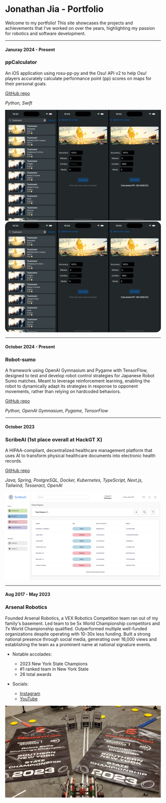 # Jonathan Jia - Portfolio

Welcome to my portfolio! This site showcases the projects and achievements that I’ve worked on over the years, highlighting my passion for robotics and software development.

---

#### **Januray 2024 - Present**  
### **ppCalculator**  
An iOS application using rosu-pp-py and the Osu! API v2 to help Osu! players accurately calculate performance point (pp) scores on maps for their personal goals.

[GitHub repo](https://github.com/JonathanJia05/ppCalculator)

*Python, Swift*

![ScribeAI](/assets/ppCalculator.jpg)
<img src="/assets/ppCalculator.jpg" style="border-radius: 15px" />

---

#### **October 2024 - Present**  
### **Robot-sumo**  
A framework using OpenAI Gymnasium and Pygame with TensorFlow, designed to test and develop robot control strategies for Japanese Robot Sumo matches. Meant to leverage reinforcement learning, enabling the robot to dynamically adapt its strategies in response to opponent movements, rather than relying on hardcoded behaviors.

[GitHub repo](https://github.com/JonathanJia05/Robot-sumo)

*Python, OpenAI Gymnasium, Pygame, TensorFlow*

---

#### **October 2023**  
### **ScribeAI (1st place overall at HackGT X)**  
A HIPAA-compliant, decentralized healthcare management platform that uses AI to transform physical healthcare documents into electronic health records.

[GitHub repo](https://github.com/JonathanJia05/scribeai)

*Java, Spring, PostgreSQL, Docker, Kubernetes, TypeScript, Next.js, Tailwind, Tesseract, OpenAI*

![ScribeAI](/assets/scribeai.png)

---

#### **Aug 2017 - May 2023**  
### **Arsenal Robotics**  
Founded Arsenal Robotics, a VEX Robotics Competition team ran out of my family's basement. Led team to be 5x World Championship competitors and 7x World Championship qualified. Outperformed multiple well-funded organizations despite operating with 10-30x less funding. Built a strong national presence through social media, generating over 16,000 views and establishing the team as a prominent name at national signature events.

- Notable accolades:
  - 2023 New York State Champions
  - #1 ranked team in New York State
  - 26 total awards

- Socials:
  - [Instagram](https://www.instagram.com/55645x/)
  - [YouTube](https://www.youtube.com/@ARSENAL_55645X)

![VexRobotics](/assets/vex.jpeg)

